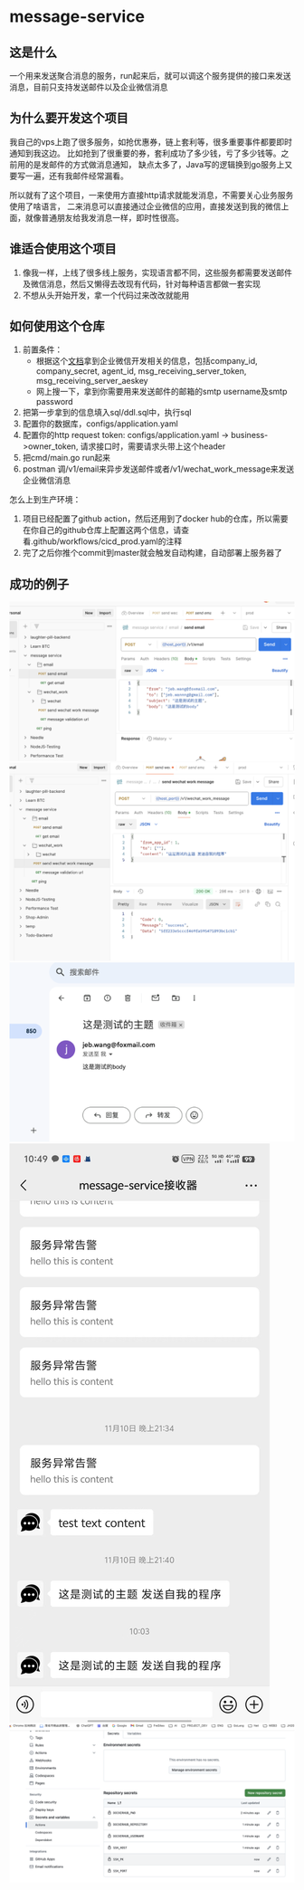 # message-service
## 这是什么
一个用来发送聚合消息的服务，run起来后，就可以调这个服务提供的接口来发送消息，目前只支持发送邮件以及企业微信消息

## 为什么要开发这个项目
我自己的vps上跑了很多服务，如抢优惠券，链上套利等，很多重要事件都要即时通知到我这边。
比如抢到了很重要的券，套利成功了多少钱，亏了多少钱等。之前用的是发邮件的方式做消息通知，
缺点太多了，Java写的逻辑换到go服务上又要写一遍，还有我邮件经常漏看。

所以就有了这个项目，一来使用方直接http请求就能发消息，不需要关心业务服务使用了啥语言，
二来消息可以直接通过企业微信的应用，直接发送到我的微信上面，就像普通朋友给我发消息一样，即时性很高。

## 谁适合使用这个项目
1. 像我一样，上线了很多线上服务，实现语言都不同，这些服务都需要发送邮件及微信消息，然后又懒得去改现有代码，针对每种语言都做一套实现
2. 不想从头开始开发，拿一个代码过来改改就能用

## 如何使用这个仓库
1. 前置条件： 
   - 根据这个[文档](docs/企业微信开发.md)拿到企业微信开发相关的信息，包括company_id, company_secret, agent_id, msg_receiving_server_token, msg_receiving_server_aeskey
   - 网上搜一下，拿到你需要用来发送邮件的邮箱的smtp username及smtp password
2. 把第一步拿到的信息填入sql/ddl.sql中，执行sql
3. 配置你的数据库，configs/application.yaml
4. 配置你的http request token: configs/application.yaml -> business->owner_token, 请求接口时，需要请求头带上这个header 
5. 把cmd/main.go run起来
6. postman 调/v1/email来异步发送邮件或者/v1/wechat_work_message来发送企业微信消息

怎么上到生产环境：
1. 项目已经配置了github action，然后还用到了docker hub的仓库，所以需要在你自己的github仓库上配置这两个信息，请查看.github/workflows/cicd_prod.yaml的注释
2. 完了之后你推个commit到master就会触发自动构建，自动部署上服务器了

## 成功的例子
![发送email](assets/sending_email_message.png)
![发送企业微信消息](assets/sending_wechat_work_message.png)
![接收到的email](assets/success_email.png)
![接收到的企业微信消息](assets/success_wechat_work.png)
![github action的secret配置](assets/config_action.png)



